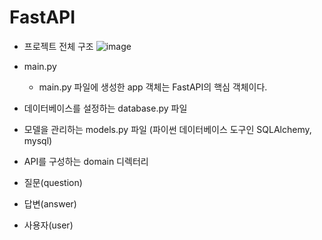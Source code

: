 # FastAPI

* 프로젝트 전체 구조
![image](https://github.com/lim4373/FASTAPI/assets/114973162/472690a1-e412-43a9-86eb-14cd1fb6bc5c)

* main.py
  * main.py 파일에 생성한 app 객체는 FastAPI의 핵심 객체이다.
* 데이터베이스를 설정하는 database.py 파일
* 모델을 관리하는 models.py 파일 (파이썬 데이터베이스 도구인 SQLAlchemy, mysql)
* API를 구성하는 domain 디렉터리
 * 질문(question)
 * 답변(answer)
 * 사용자(user)  
